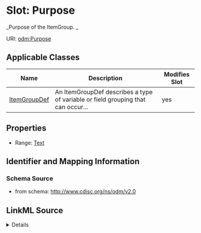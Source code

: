 # Slot: Purpose


_Purpose of the ItemGroup. _



URI: [odm:Purpose](http://www.cdisc.org/ns/odm/v2.0/Purpose)



<!-- no inheritance hierarchy -->




## Applicable Classes

| Name | Description | Modifies Slot |
| --- | --- | --- |
[ItemGroupDef](ItemGroupDef.md) | An ItemGroupDef describes a type of variable or field grouping that can occur... |  yes  |







## Properties

* Range: [Text](Text.md)





## Identifier and Mapping Information







### Schema Source


* from schema: http://www.cdisc.org/ns/odm/v2.0




## LinkML Source

<details>
```yaml
name: Purpose
description: 'Purpose of the ItemGroup. '
from_schema: http://www.cdisc.org/ns/odm/v2.0
rank: 1000
alias: Purpose
domain_of:
- ItemGroupDef
range: text

```
</details>